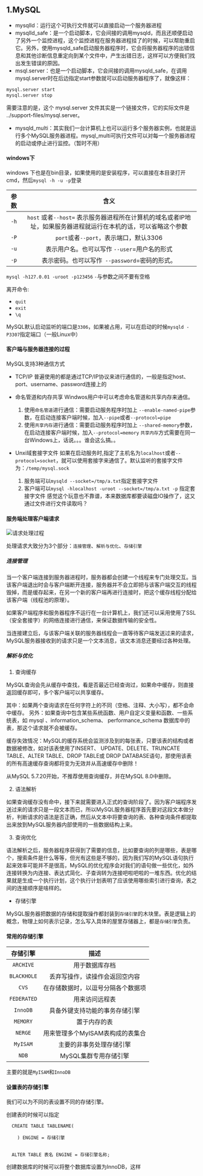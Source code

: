 ## 1.MySQL

* mysqlId：运行这个可执行文件就可以直接启动一个服务器进程
* mysqlId_safe：是一个启动脚本，它会间接的调用mysqld，而且还顺便启动了另外一个监控进程，这个监控进程在服务器进程挂了的时候，可以帮助重启它。另外，使用mysqld_safe启动服务器程序时，它会将服务器程序的出错信息和其他诊断信息重定向到某个文件中，产生出错日志，这样可以方便我们找出发生错误的原因。
* msql.server：也是一个启动脚本，它会间接的调用mysqld_safe，在调用mysql.server时在后边指定start参数就可以启动服务器程序了，就像这样：
```bash
mysql.server start
mysql.server stop
```
需要注意的是，这个 mysql.server 文件其实是一个链接文件，它的实际文件是 ../support-files/mysql.server。
* mysqld_multi：其实我们一台计算机上也可以运行多个服务器实例，也就是运行多个MySQL服务器进程。mysql_multi可执行文件可以对每一个服务器进程的启动或停止进行监控。（暂时不用）

#### windows下
windows 下也是在bin目录，如果使用的是安装程序，可以直接在本目录打开cmd，然后`mysql -h -u -p`登录

| 参数 |                                                      含义                                                       |
|:----:|:---------------------------------------------------------------------------------------------------------------:|
| `-h` | `host` 或者`--host=` 表示服务器进程所在计算机的域名或者IP地址，如果服务器进程就运行在本机的话，可以省略这个参数 |
| `-P` |                                     `port`或者`--port`，表示端口，默认3306                                      |
| `-u` |                                  表示用户名。也可以写作 `--user`=用户名的形式                                   |
| `-p` |                                  表示密码。也可以写作` --password`=密码的形式。                                   |

`mysql -h127.0.01 -uroot -p123456` `-`与参数之间不要有空格

离开命令:
* `quit`
* `exit`
* `\q`

MySQL默认启动监听的端口是`3306`，如果被占用，可以在启动的时候`mysqld -P3307`指定端口（一般Linux中）

#### 客户端与服务器连接的过程
MySQL支持3种通信方式
* TCP/IP
  普遍使用的都是通过TCP/IP协议来进行通信的，一般是指定host、port、username、password连接上的
* 命名管道和内存共享
  Windwos用户中可以考虑命名管道和共享内存来通信。
  1. 使用`命名管道`进行通信：需要启动服务程序时加上 `--enable-named-pipe`参数，在启动连接客户端时候，加入`--pipe`或者`--protocol=pipe`
  2. 使用`共享内存`进行通信：需要启动服务程序时加上 `--shared-memory`参数，在启动连接客户端时候，加入`--protocol=memory`
  `共享内存`方式需要在同一台Windows上，话说。。。谁会这么搞。。

* Unxi域套接字文件
  如果在启动服务时,指定了主机名为`localhost`或者`--protocol=socket`，就可以使用套接字来通信了。默认监听的套接字文件为：`/temp/mysql.sock`
  1. 服务端可以`mysqld --socket=/tmp/a.txt`指定套接字文件
  2. 客户端可以`mysql -hlocalhost -uroot --socket=/tmp/a.txt -p` 指定套接字文件
  感觉这个玩意也不靠谱，本来数据库都要读磁盘IO操作了，这又通过文件进行文件读取吗？

#### 服务端处理客户端请求

![请求处理过程](https://tva1.sinaimg.cn/large/005VwC5mly1gdfojdhzaaj30n90feabx.jpg)

处理请求大致分为3个部分：`连接管理`、`解析与优化`、`存储引擎`

##### 连接管理

当一个客户端连接到服务器进程时，服务器都会创建一个线程来专门处理交互。当该客户端退出时会与客户端断开连接，服务器并不会立即把与该客户端交互的线程毁掉，而是缓存起来，在另一个新的客户端再进行连接时，把这个缓存线程分配给该客户端（线程池的原理）。

如果客户端程序和服务器程序不运行在一台计算机上，我们还可以采用使用了SSL（安全套接字）的网络连接进行通信，来保证数据传输的安全性。

当连接建立后，与该客户端关联的服务器线程会一直等待客户端发送过来的请求，MySQL服务器接收到的请求只是一个文本消息，该文本消息还要经过各种处理。

##### 解析与优化

1. 查询缓存

MySQL查询会先从缓存中查找，看是否最近已经查询过，如果命中缓存，则直接返回缓存即可，多个客户端可以共享缓存。

其中：如果两个查询请求在任何字符上的不同（空格、注释、大小写），都不会命中缓存。
     另外：如果查询中包含某些系统函数、用户自定义变量和函数、一些系统表，如 mysql 、information_schema、 performance_schema 数据库中的表，那这个请求就不会被缓存。

缓存失效情况：MySQL的缓存系统会监测涉及到的每张表，只要该表的结构或者数据被修改，如对该表使用了INSERT、 UPDATE、DELETE、TRUNCATE TABLE、ALTER TABLE、DROP TABLE或 DROP DATABASE语句，那使用该表的所有高速缓存查询都将变为无效并从高速缓存中删除！

从MySQL 5.7.20开始，不推荐使用查询缓存，并在MySQL 8.0中删除。

2. 语法解析

如果查询缓存没有命中，接下来就需要进入正式的查询阶段了。因为客户端程序发送过来的请求只是一段文本而已，所以MySQL服务器程序首先要对这段文本做分析，判断请求的语法是否正确，然后从文本中将要查询的表、各种查询条件都提取出来放到MySQL服务器内部使用的一些数据结构上来。

3. 查询优化

语法解析之后，服务器程序获得到了需要的信息，比如要查询的列是哪些，表是哪个，搜索条件是什么等等，但光有这些是不够的，因为我们写的MySQL语句执行起来效率可能并不是很高，MySQL的优化程序会对我们的语句做一些优化，如外连接转换为内连接、表达式简化、子查询转为连接吧啦吧啦的一堆东西。优化的结果就是生成一个执行计划，这个执行计划表明了应该使用哪些索引进行查询，表之间的连接顺序是啥样的。

* 存储引擎

MySQL服务器把数据的存储和提取操作都封装到`存储引擎`的木块里。表是逻辑上的概念，物理上如何表示记录，怎么写入具体的屋里存储器上，都是`存储引擎`负责。

#### 常用的存储引擎

|  存储引擎   |                描述                |
|:-----------:|:----------------------------------:|
|  `ARCHIVE`  |           用于数据库存档           |
| `BLACKHOLE` |   丢弃写操作，读操作会返回空内容   |
|    `CVS`    | 在存储数据时，以逗号分隔各个数据项 |
| `FEDERATED` |           用来访问远程表           |
|  `InnoDB`   |   具备外键支持功能的事务存储引擎   |
|  `MEMORY`   |            置于内存的表            |
|   `NERGE`   |  用来管理多个MyISAM表构成的表集合  |
|  `MyISAM`   |      主要的非事务处理存储引擎      |
|    `NDB`    |       MySQL集群专用存储引擎        |

主要的就是`MyISAM`和`InnoDB`

#### 设置表的存储引擎
我们可以为不同的表设置不同的存储引擎。

创建表的时候可以指定
  ```MySQL
    CREATE TABLE TABLENAME(

      ) ENGINE = 存储引擎


    ALTER TABLE 表名 ENGINE = 存储引擎名称;
  ```

创建数据库的时候可以将整个数据库设置为InnoDB，这样

